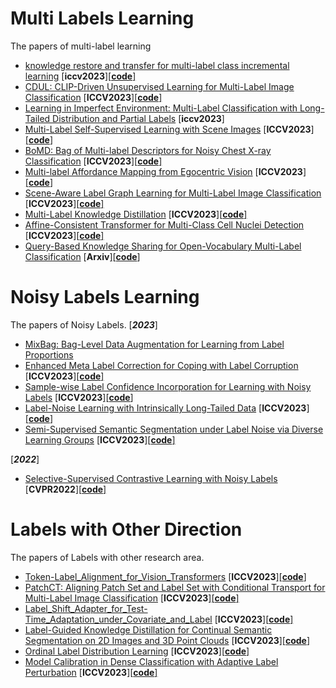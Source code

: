 # Multi Labels Learning
The papers of multi-label learning

+ [knowledge restore and transfer for multi-label class incremental learning](https://openaccess.thecvf.com/content/iccv2023/papers/dong_knowledge_restore_and_transfer_for_multi-label_class-incremental_learning_iccv_2023_paper.pdf) [**iccv2023**][[**code**]](https://github.com/witdsl/krt-mlcil)
+ [CDUL: CLIP-Driven Unsupervised Learning for Multi-Label Image Classification](https://openaccess.thecvf.com/content/ICCV2023/papers/Abdelfattah_CDUL_CLIP-Driven_Unsupervised_Learning_for_Multi-Label_Image_Classification_ICCV_2023_paper.pdf) [**ICCV2023**][[**code**]]()
+ [Learning in Imperfect Environment: Multi-Label Classification with Long-Tailed Distribution and Partial Labels](https://openaccess.thecvf.com/content/ICCV2023/papers/Zhang_Learning_in_Imperfect_Environment_Multi-Label_Classification_with_Long-Tailed_Distribution_and_ICCV_2023_paper.pdf) [**iccv2023**]
+ [Multi-Label Self-Supervised Learning with Scene Images](https://openaccess.thecvf.com/content/ICCV2023/papers/Zhu_Multi-Label_Self-Supervised_Learning_with_Scene_Images_ICCV_2023_paper.pdf) [**ICCV2023**][[**code**]]()
+ [BoMD: Bag of Multi-label Descriptors for Noisy Chest X-ray Classification](https://openaccess.thecvf.com/content/ICCV2023/papers/Chen_BoMD_Bag_of_Multi-label_Descriptors_for_Noisy_Chest_X-ray_Classification_ICCV_2023_paper.pdf) [**ICCV2023**][[**code**]]()
+ [Multi-label Affordance Mapping from Egocentric Vision](https://openaccess.thecvf.com/content/ICCV2023/papers/Mur-Labadia_Multi-label_Affordance_Mapping_from_Egocentric_Vision_ICCV_2023_paper.pdf) [**ICCV2023**][[**code**]]() 
+ [Scene-Aware Label Graph Learning for Multi-Label Image Classification](https://openaccess.thecvf.com/content/ICCV2023/papers/Zhu_Scene-Aware_Label_Graph_Learning_for_Multi-Label_Image_Classification_ICCV_2023_paper.pdf) [**ICCV2023**][[**code**]]()
+ [Multi-Label Knowledge Distillation](https://openaccess.thecvf.com/content/ICCV2023/papers/Yang_Multi-Label_Knowledge_Distillation_ICCV_2023_paper.pdf) [**ICCV2023**][[**code**]]()
+ [Affine-Consistent Transformer for Multi-Class Cell Nuclei Detection](https://openaccess.thecvf.com/content/ICCV2023/papers/Huang_Affine-Consistent_Transformer_for_Multi-Class_Cell_Nuclei_Detection_ICCV_2023_paper.pdf) [**ICCV2023**][[**code**]]() 
+ [Query-Based Knowledge Sharing for Open-Vocabulary Multi-Label Classification](https://arxiv.org/pdf/2401.01181.pdf) [**Arxiv**][[**code**]]()

# Noisy Labels Learning
The papers of Noisy Labels.
[**_2023_**]
+ [MixBag: Bag-Level Data Augmentation for Learning from Label Proportions]()
+ [Enhanced Meta Label Correction for Coping with Label Corruption](https://openaccess.thecvf.com/content/ICCV2023/papers/Taraday_Enhanced_Meta_Label_Correction_for_Coping_with_Label_Corruption_ICCV_2023_paper.pdf) [**ICCV2023**][[**code**]]() 
+ [Sample-wise Label Confidence Incorporation for Learning with Noisy Labels](https://openaccess.thecvf.com/content/ICCV2023/papers/Ahn_Sample-wise_Label_Confidence_Incorporation_for_Learning_with_Noisy_Labels_ICCV_2023_paper.pdf) [**ICCV2023**][[**code**]]()
+ [Label-Noise Learning with Intrinsically Long-Tailed Data](https://openaccess.thecvf.com/content/ICCV2023/papers/Lu_Label-Noise_Learning_with_Intrinsically_Long-Tailed_Data_ICCV_2023_paper.pdf) [**ICCV2023**][[**code**]]() 
+ [Semi-Supervised Semantic Segmentation under Label Noise via Diverse Learning Groups](https://openaccess.thecvf.com/content/ICCV2023/papers/Li_Semi-Supervised_Semantic_Segmentation_under_Label_Noise_via_Diverse_Learning_Groups_ICCV_2023_paper.pdf) [**ICCV2023**][[**code**]]()

[**_2022_**]
+ [Selective-Supervised Contrastive Learning with Noisy Labels](https://arxiv.org/pdf/2203.04181.pdf) [**CVPR2022**][[**code**]](https://github.com/ShikunLi/Sel-CL)

# Labels with Other Direction
The papers of Labels with other research area.
+ [Token-Label_Alignment_for_Vision_Transformers](https://openaccess.thecvf.com/content/ICCV2023/papers/Xiao_Token-Label_Alignment_for_Vision_Transformers_ICCV_2023_paper.pdf) [**ICCV2023**][[**code**]]()
+ [PatchCT: Aligning Patch Set and Label Set with Conditional Transport for Multi-Label Image Classification](https://openaccess.thecvf.com/content/ICCV2023/papers/Li_PatchCT_Aligning_Patch_Set_and_Label_Set_with_Conditional_Transport_ICCV_2023_paper.pdf) [**ICCV2023**][[**code**]]()
+ [Label_Shift_Adapter_for_Test-Time_Adaptation_under_Covariate_and_Label](https://openaccess.thecvf.com/content/ICCV2023/papers/Park_Label_Shift_Adapter_for_Test-Time_Adaptation_under_Covariate_and_Label_ICCV_2023_paper.pdf) [**ICCV2023**][[**code**]]()
+ [Label-Guided Knowledge Distillation for Continual Semantic Segmentation on 2D Images and 3D Point Clouds](https://openaccess.thecvf.com/content/ICCV2023/papers/Yang_Label-Guided_Knowledge_Distillation_for_Continual_Semantic_Segmentation_on_2D_Images_ICCV_2023_paper.pdf) [**ICCV2023**][[**code**]]()
+ [Ordinal Label Distribution Learning](https://openaccess.thecvf.com/content/ICCV2023/papers/Wen_Ordinal_Label_Distribution_Learning_ICCV_2023_paper.pdf) [**ICCV2023**][[**code**]]()
+ [Model Calibration in Dense Classification with Adaptive Label Perturbation](https://openaccess.thecvf.com/content/ICCV2023/papers/Liu_Model_Calibration_in_Dense_Classification_with_Adaptive_Label_Perturbation_ICCV_2023_paper.pdf) [**ICCV2023**][[**code**]]()